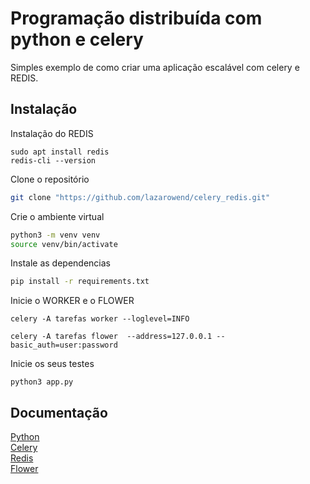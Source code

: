 
# Programação distribuída com python e celery

Simples exemplo de como criar uma aplicação escalável com celery e REDIS.


## Instalação

Instalação do REDIS
```
sudo apt install redis
redis-cli --version
```

Clone o repositório
```bash
git clone "https://github.com/lazarowend/celery_redis.git"
```
Crie o ambiente virtual
``` bash
python3 -m venv venv
source venv/bin/activate
```
Instale as dependencias
``` bash
pip install -r requirements.txt

```
Inicie o WORKER e o FLOWER
```
celery -A tarefas worker --loglevel=INFO 

celery -A tarefas flower  --address=127.0.0.1 --basic_auth=user:password
```
Inicie os seus testes
```
python3 app.py
```



## Documentação

[Python](https://www.python.org/doc/)\
[Celery](https://docs.celeryq.dev/en/stable/getting-started/introduction.html)\
[Redis](https://redis.io/docs/latest/get-started/)\
[Flower](https://flower.readthedocs.io/en/latest/)

